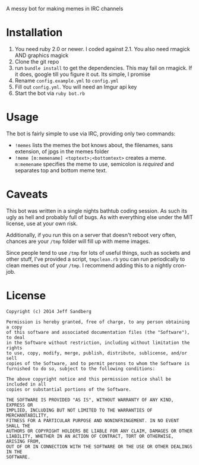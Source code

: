 A messy bot for making memes in IRC channels

# Installation

1. You need ruby 2.0 or newer. I coded against 2.1. You also need rmagick AND graphics magick
2. Clone the git repo
3. run `bundle install` to get the dependencies. This may fail on rmagick. If it does, google till you figure it out. Its simple, I promise
3. Rename `config.example.yml` to `config.yml`
4. Fill out `config.yml`. You will need an Imgur api key
5. Start the bot via `ruby bot.rb`

# Usage
The bot is fairly simple to use via IRC, providing only two commands:

+ `!memes` lists the memes the bot knows about, the filenames, sans extension, of jpgs in the memes folder
+ `!meme [m:memename] <toptext>;<bottomtext>` creates a meme. `m:memename` specifies the meme to use, semicolon is *required* and separates top and bottom meme text.

# Caveats
This bot was written in a single nights bathtub coding session. As such its ugly as hell and probably full of bugs. As with everything else under the MIT license, use at your own risk.

Additionally, if you run this on a server that doesn't reboot very often, chances are your `/tmp` folder will fill up with meme images.

Since people tend to use `/tmp` for lots of useful things, such as sockets and other stuff, I've provided a script, `tmpclean.rb` you can run periodically to clean memes out of your `/tmp`. I recommend adding this to a nightly cron-job.

# License
```
Copyright (c) 2014 Jeff Sandberg

Permission is hereby granted, free of charge, to any person obtaining a copy
of this software and associated documentation files (the "Software"), to deal
in the Software without restriction, including without limitation the rights
to use, copy, modify, merge, publish, distribute, sublicense, and/or sell
copies of the Software, and to permit persons to whom the Software is
furnished to do so, subject to the following conditions:

The above copyright notice and this permission notice shall be included in all
copies or substantial portions of the Software.

THE SOFTWARE IS PROVIDED "AS IS", WITHOUT WARRANTY OF ANY KIND, EXPRESS OR
IMPLIED, INCLUDING BUT NOT LIMITED TO THE WARRANTIES OF MERCHANTABILITY,
FITNESS FOR A PARTICULAR PURPOSE AND NONINFRINGEMENT. IN NO EVENT SHALL THE
AUTHORS OR COPYRIGHT HOLDERS BE LIABLE FOR ANY CLAIM, DAMAGES OR OTHER
LIABILITY, WHETHER IN AN ACTION OF CONTRACT, TORT OR OTHERWISE, ARISING FROM,
OUT OF OR IN CONNECTION WITH THE SOFTWARE OR THE USE OR OTHER DEALINGS IN THE
SOFTWARE.
```
